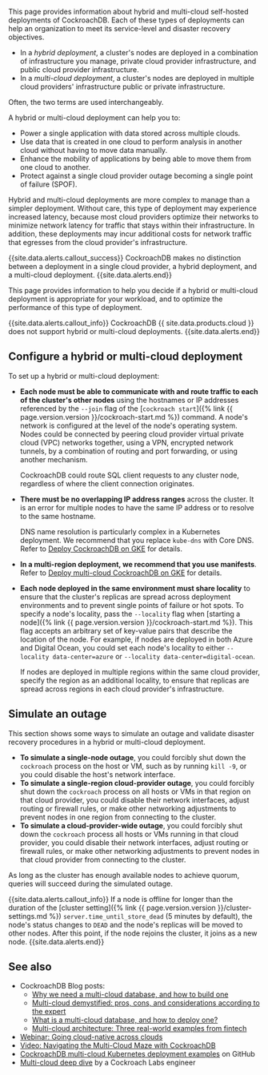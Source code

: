 This page provides information about hybrid and multi-cloud self-hosted deployments of CockroachDB. Each of these types of deployments can help an organization to meet its service-level and disaster recovery objectives.

- In a _hybrid deployment_, a cluster's nodes are deployed in a combination of infrastructure you manage, private cloud provider infrastructure, and public cloud provider infrastructure.
- In a _multi-cloud deployment_, a cluster's nodes are deployed in multiple cloud providers' infrastructure public or private infrastructure.

Often, the two terms are used interchangeably.

A hybrid or multi-cloud deployment can help you to:

- Power a single application with data stored across multiple clouds.
- Use data that is created in one cloud to perform analysis in another cloud without having to move data manually.
- Enhance the mobility of applications by being able to move them from one cloud to another.
- Protect against a single cloud provider outage becoming a single point of failure (SPOF).

Hybrid and multi-cloud deployments are more complex to manage than a simpler deployment. Without care, this type of deployment may experience increased latency, because most cloud providers optimize their networks to minimize network latency for traffic that stays within their infrastructure. In addition, these deployments may incur additional costs for network traffic that egresses from the cloud provider's infrastructure.

{{site.data.alerts.callout_success}}
CockroachDB makes no distinction between a deployment in a single cloud provider, a hybrid deployment, and a multi-cloud deployment.
{{site.data.alerts.end}}

This page provides information to help you decide if a hybrid or multi-cloud deployment is appropriate for your workload, and to optimize the performance of this type of deployment.

{{site.data.alerts.callout_info}}
CockroachDB {{ site.data.products.cloud }} does not support hybrid or multi-cloud deployments.
{{site.data.alerts.end}}

## Configure a hybrid or multi-cloud deployment

To set up a hybrid or multi-cloud deployment:

- **Each node must be able to communicate with and route traffic to each of the cluster's other nodes** using the hostnames or IP addresses referenced by the `--join` flag of the [`cockroach start`]({% link {{ page.version.version }}/cockroach-start.md %}) command. A node's network is configured at the level of the node's operating system. Nodes could be connected by peering cloud provider virtual private cloud (VPC) networks together, using a VPN, encrypted network tunnels, by a combination of routing and port forwarding, or using another mechanism.

    CockroachDB could route SQL client requests to any cluster node, regardless of where the client connection originates.
- **There must be no overlapping IP address ranges** across the cluster. It is an error for multiple nodes to have the same IP address or to resolve to the same hostname.

    DNS name resolution is particularly complex in a Kubernetes deployment. We recommend that you replace `kube-dns` with Core DNS. Refer to [Deploy CockroachDB on GKE](https://github.com/mbookham7/crdb-multi-cloud-k8s/blob/master/markdown/5-deploy-cockroach.md) for details.
- **In a multi-region deployment, we recommend that you use manifests**. Refer to [Deploy multi-cloud CockroachDB on GKE](https://github.com/mbookham7/crdb-multi-cloud-k8s/blob/master/markdown/5-deploy-cockroach.md) for details.
- **Each node deployed in the same environment must share locality** to ensure that the cluster's replicas are spread across deployment environments and to prevent single points of failure or hot spots. To specify a node's locality, pass the `--locality` flag when [starting a node]({% link {{ page.version.version }}/cockroach-start.md %}). This flag accepts an arbitrary set of key-value pairs that describe the location of the node. For example, if nodes are deployed in both Azure and Digital Ocean, you could set each node's locality to either `--locality data-center=azure` or `--locality data-center=digital-ocean`.

    If nodes are deployed in multiple regions within the same cloud provider, specify the region as an additional locality, to ensure that replicas are spread across regions in each cloud provider's infrastructure.

## Simulate an outage

This section shows some ways to simulate an outage and validate disaster recovery procedures in a hybrid or multi-cloud deployment.

- **To simulate a single-node outage**, you could forcibly shut down the `cockroach` process on the host or VM, such as by running `kill -9`, or you could disable the host's network interface.
- **To simulate a single-region cloud-provider outage**, you could forcibly shut down the `cockroach` process on all hosts or VMs in that region on that cloud provider, you could disable their network interfaces, adjust routing or firewall rules, or make other networking adjustments to prevent nodes in one region from connecting to the cluster.
- **To simulate a cloud-provider-wide outage**, you could forcibly shut down the `cockroach` process all hosts or VMs running in that cloud provider, you could disable their network interfaces, adjust routing or firewall rules, or make other networking adjustments to prevent nodes in that cloud provider from connecting to the cluster.

As long as the cluster has enough available nodes to achieve quorum, queries will succeed during the simulated outage.

{{site.data.alerts.callout_info}}
If a node is offline for longer than the duration of the [cluster setting]({% link {{ page.version.version }}/cluster-settings.md %}) `server.time_until_store_dead` (5 minutes by default), the node's status changes to `DEAD` and the node's replicas will be moved to other nodes. After this point, if the node rejoins the cluster, it joins as a new node.
{{site.data.alerts.end}}

## See also

- CockroachDB Blog posts:
    - [Why we need a multi-cloud database, and how to build one](https://www.cockroachlabs.com/blog/why-multicloud-database/)
    - [Multi-cloud demystified: pros, cons, and considerations according to the expert](https://www.cockroachlabs.com/blog/multi-cloud-report/)
    - [What is a multi-cloud database, and how to deploy one?](https://www.cockroachlabs.com/blog/multi-cloud-deployment/)
    - [Multi-cloud architecture: Three real-world examples from fintech](https://www.cockroachlabs.com/blog/fintech-multi-cloud-architecture/)
- [Webinar: Going cloud-native across clouds](https://www.cockroachlabs.com/webinars/going-cloud-native-across-clouds-with-form3-/)
- [Video: Navigating the Multi-Cloud Maze with CockroachDB](https://www.youtube.com/watch?v=3MdLIwFa_ns)
- [CockroachDB multi-cloud Kubernetes deployment examples](https://github.com/mbookham7/crdb-multi-cloud-k8s) on GitHub
- [Multi-cloud deep dive](https://dantheengineer.com/multi-cloud-database-deep-dive/) by a Cockroach Labs engineer
